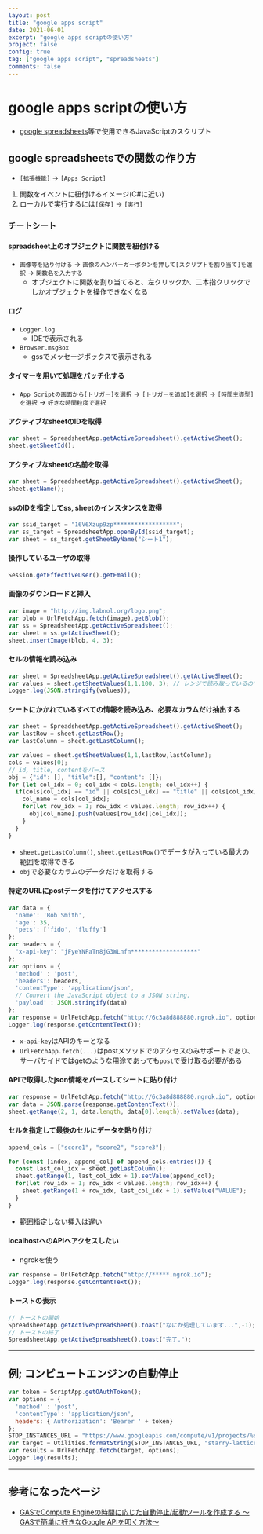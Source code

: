 ```yaml
---
layout: post
title: "google apps script"
date: 2021-06-01
excerpt: "google apps scriptの使い方"
project: false
config: true
tag: ["google apps script", "spreadsheets"]
comments: false
---
```


# google apps scriptの使い方
 - [google spreadsheets](/google-spreadsheets/)等で使用できるJavaScriptのスクリプト

## google spreadsheetsでの関数の作り方
 - `[拡張機能]` -> `[Apps Script]`

 1. 関数をイベントに紐付けるイメージ(C#に近い)
 2. ローカルで実行するには`[保存]` -> `[実行]`

### チートシート

#### spreadsheet上のオブジェクトに関数を紐付ける
 - `画像等を貼り付ける` -> `画像のハンバーガーボタンを押して[スクリプトを割り当て]を選択` -> `関数名を入力する`  
   - オブジェクトに関数を割り当てると、左クリックか、二本指クリックでしかオブジェクトを操作できなくなる

#### ログ
 - `Logger.log`
   - IDEで表示される
 - `Browser.msgBox`
   - gssでメッセージボックスで表示される

#### タイマーを用いて処理をバッチ化する
 - `App Scriptの画面から[トリガー]を選択` -> `[トリガーを追加]を選択` -> `[時間主導型]を選択` -> `好きな時間粒度で選択`

#### アクティブなsheetのIDを取得

```js
var sheet = SpreadsheetApp.getActiveSpreadsheet().getActiveSheet();
sheet.getSheetId();
```

#### アクティブなsheetの名前を取得

```js
var sheet = SpreadsheetApp.getActiveSpreadsheet().getActiveSheet();
sheet.getName();
```

#### ssのIDを指定してss, sheetのインスタンスを取得

```js
var ssid_target = "16V6Xzup9zp******************";
var ss_target = SpreadsheetApp.openById(ssid_target);
var sheet = ss_target.getSheetByName("シート1");
```

#### 操作しているユーザの取得

```js
Session.getEffectiveUser().getEmail();
```

#### 画像のダウンロードと挿入

```js
var image = "http://img.labnol.org/logo.png";
var blob = UrlFetchApp.fetch(image).getBlob();
var ss = SpreadsheetApp.getActiveSpreadsheet();
var sheet = ss.getActiveSheet();
sheet.insertImage(blob, 4, 3);
```

#### セルの情報を読み込み

```js
var sheet = SpreadsheetApp.getActiveSpreadsheet().getActiveSheet();
var values = sheet.getSheetValues(1,1,100, 3); // レンジで読み取っているのでアクセスするにはvalues[x][y]のようにする
Logger.log(JSON.stringify(values));
```

#### シートにかかれているすべての情報を読み込み、必要なカラムだけ抽出する

```js
var sheet = SpreadsheetApp.getActiveSpreadsheet().getActiveSheet();
var lastRow = sheet.getLastRow();
var lastColumn = sheet.getLastColumn();

var values = sheet.getSheetValues(1,1,lastRow,lastColumn);
cols = values[0];
// id, title, contentをパース
obj = {"id": [], "title":[], "content": []};
for (let col_idx = 0; col_idx < cols.length; col_idx++) {
  if(cols[col_idx] == "id" || cols[col_idx] == "title" || cols[col_idx] == "content") {
    col_name = cols[col_idx];
    for(let row_idx = 1; row_idx < values.length; row_idx++) {
      obj[col_name].push(values[row_idx][col_idx]);
    }
  } 
}
```
 - `sheet.getLastColumn()`, `sheet.getLastRow()`でデータが入っている最大の範囲を取得できる
 - `obj`で必要なカラムのデータだけを取得する


#### 特定のURLにpostデータを付けてアクセスする

```js
var data = {
  'name': 'Bob Smith',
  'age': 35,
  'pets': ['fido', 'fluffy']
};
var headers = {
  "x-api-key": "jFyeYNPaTn8jG3WLnfn*******************"
};
var options = {
  'method' : 'post',
  'headers': headers,
  'contentType': 'application/json',
  // Convert the JavaScript object to a JSON string.
  'payload' : JSON.stringify(data)
};
var response = UrlFetchApp.fetch("http://6c3a8d888880.ngrok.io", options);
Logger.log(response.getContentText());
```
 - `x-api-key`はAPIのキーとなる
 - `UrlFetchApp.fetch(...)`はpostメソッドでのアクセスのみサポートであり、サーバサイドではgetのような用途であっても`post`で受け取る必要がある

#### APIで取得したjson情報をパースしてシートに貼り付け

```js
var response = UrlFetchApp.fetch("http://6c3a8d888880.ngrok.io", options);
var data = JSON.parse(response.getContentText());
sheet.getRange(2, 1, data.length, data[0].length).setValues(data);
```

#### セルを指定して最後のセルにデータを貼り付け

```js
append_cols = ["score1", "score2", "score3"];

for (const [index, append_col] of append_cols.entries()) {
  const last_col_idx = sheet.getLastColumn();
  sheet.getRange(1, last_col_idx + 1).setValue(append_col);
  for(let row_idx = 1; row_idx < values.length; row_idx++) {
    sheet.getRange(1 + row_idx, last_col_idx + 1).setValue("VALUE");
  }
}
```
 - 範囲指定しない挿入は遅い

#### localhostへのAPIへアクセスしたい
 - ngrokを使う  

```js
var response = UrlFetchApp.fetch("http://*****.ngrok.io");
Logger.log(response.getContentText());
```

#### トーストの表示

```js
// トーストの開始
SpreadsheetApp.getActiveSpreadsheet().toast("なにか処理しています...",-1);
// トーストの終了
SpreadsheetApp.getActiveSpreadsheet().toast("完了.");
```

---

## 例; コンピュートエンジンの自動停止

```js
var token = ScriptApp.getOAuthToken();
var options = {
  'method' : 'post',
  'contentType': 'application/json',
  headers: {'Authorization': 'Bearer ' + token}
};
STOP_INSTANCES_URL = "https://www.googleapis.com/compute/v1/projects/%s/zones/%s/instances/%s/stop";
var target = Utilities.formatString(STOP_INSTANCES_URL, "starry-lattice-256603", "asia-northeast1-b", "my-vm");
var results = UrlFetchApp.fetch(target, options);
Logger.log(results);
```

--- 

## 参考になったページ
 - [GASでCompute Engineの時間に応じた自動停止/起動ツールを作成する 〜GASで簡単に好きなGoogle APIを叩く方法〜](https://www.kabuku.co.jp/developers/gcs-auto-scheduler-by-gas)
